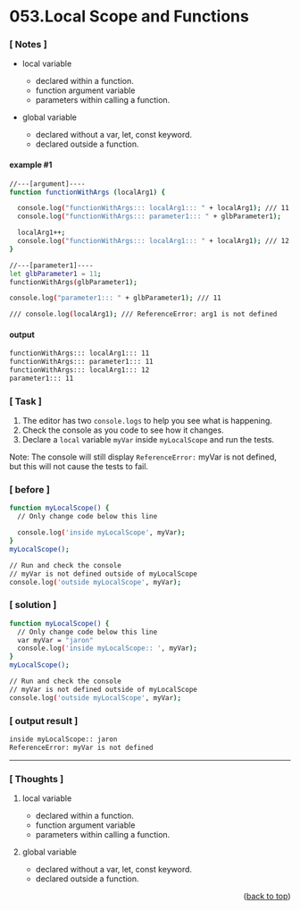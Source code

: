 <a name="topage"></a>

# 053.Local Scope and Functions

### [ Notes ]
  * local variable
     * declared within a function.
     * function argument variable
     * parameters within calling a function.

  *  global variable
     * declared without a var, let, const keyword.
     * declared outside a function.
  
#### example #1

```sh
//---[argument]----
function functionWithArgs (localArg1) {

  console.log("functionWithArgs::: localArg1::: " + localArg1); /// 11
  console.log("functionWithArgs::: parameter1::: " + glbParameter1);

  localArg1++;
  console.log("functionWithArgs::: localArg1::: " + localArg1); /// 12  
}

//---[parameter1]----
let glbParameter1 = 11;
functionWithArgs(glbParameter1);

console.log("parameter1::: " + glbParameter1); /// 11

/// console.log(localArg1); /// ReferenceError: arg1 is not defined
```

#### output
```sh
functionWithArgs::: localArg1::: 11
functionWithArgs::: parameter1::: 11
functionWithArgs::: localArg1::: 12
parameter1::: 11
```

### [ Task ]
  1. The editor has two `console.logs` to help you see what is happening.
  2. Check the console as you code to see how it changes.
  3. Declare a `local` variable `myVar` inside `myLocalScope` and run the tests.

Note: The console will still display `ReferenceError:` myVar is not defined, but this will not cause the tests to fail.

### [ before ]

```sh
function myLocalScope() {
  // Only change code below this line

  console.log('inside myLocalScope', myVar);
}
myLocalScope();

// Run and check the console
// myVar is not defined outside of myLocalScope
console.log('outside myLocalScope', myVar);
```

### [ solution ]

```sh
function myLocalScope() {
  // Only change code below this line
  var myVar = "jaron"
  console.log('inside myLocalScope:: ', myVar);
}
myLocalScope();

// Run and check the console
// myVar is not defined outside of myLocalScope
console.log('outside myLocalScope', myVar);
```

### [ output result ]

```sh
inside myLocalScope:: jaron
ReferenceError: myVar is not defined
```

-----

### [ Thoughts ]

  1. local variable
     * declared within a function.
     * function argument variable
     * parameters within calling a function.

  2. global variable
     * declared without a var, let, const keyword.
     * declared outside a function.

  

<p align="right">(<a href="#topage">back to top</a>)</p>
<br/>
<br/>
